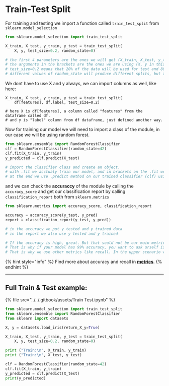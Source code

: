 # Train-Test Split

For training and testing we import a function called `train_test_split` from `sklearn.model_selection`

```python
from sklearn.model_selection import train_test_split

X_train, X_test, y_train, y_test = train_test_split(   
    X, y, test_size=0.2, random_state=0)

# the first 4 parameters are the ones we will get (X_train, X_test, y_train, y_test)
# the arguments in the brackets are the ones we are using (X, y in this case)
# test_size=0.2 means that 20% of the data will be used for test and 80 for training
# different values of random_state will produce different splits, but the same value will always produce the same split.
```

We dont have to use X and y always, we can import columns as well, like here:

```
X_train, X_test, y_train, y_test = train_test_split(
    df[features], df.label, test_size=0.2)
    
# here X is df[features], a column called "features" from the dataframe called df.
# and y is "label" column from df dataframe, just defined another way.
```



Now for training our model we will need to import a class of the module, in our case we will be using random forest.

```python
from sklearn.ensemble import RandomForestClassifier
clf = RandomForestClassifier(random_state=42)
clf.fit(X_train, y_train)
y_predicted = clf.predict(X_test)

# import the classifier class and create an object.
# with .fit we acctualy train our model, and in brackets on the .fit we put our training data (X_train, y_train)
# at the end we use .predict method on our trained classifier (clf) using the testing dataset (X_test) to test out model and store the output in y_predicted.
```

and we can check the **accuraccy** of the module by calling the `accuracy_score` and get our classification report by calling `classification_report` both from `sklearn.metrics`

```python
from sklearn.metrics import accuracy_score, classification_report

accuracy = accuracy_score(y_test, y_pred)
report = classification_report(y_test, y_pred))

# in the accuracy we put y tested and y trained data
# in the report we also use y tested and y trained

# If the accuracy is high, great. But that sould not be our main metric. Because lets say we have a module that scans sick people. if in a group of 1000 people (999 healthy & 1 sick) we scan all but miss the 1 that is sick, we would have 99% accuracy but the module would be ussles.
# That is why if your model has 99% accuracy, you want to ask urself is it usseful?
# That is why we use other metrics like recall. In the upper scenario we would get 1000/(0+0)= 0 recall. Witch is a much more realistic metric because it tells us that the module is ussless.
```

{% hint style="info" %}
Find more about accuracy and recall in [**metrics**](../classification-raport.md).
{% endhint %}

***

## Full Train & Test example:

{% file src="../../.gitbook/assets/Train Test.ipynb" %}

```python
from sklearn.model_selection import train_test_split
from sklearn.ensemble import RandomForestClassifier
from sklearn import datasets
```

```python
X, y = datasets.load_iris(return_X_y=True)
```

```python
X_train, X_test, y_train, y_test = train_test_split(
    X, y, test_size=0.2, random_state=0)

print ("Train:\n", X_train, y_train)
print ("Train:\n", X_test, y_test)
```

```python
clf = RandomForestClassifier(random_state=42)
clf.fit(X_train, y_train)
y_predicted = clf.predict(X_test)
print(y_predicted)
```
